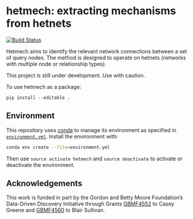 # hetmech: extracting mechanisms from hetnets

[![Build Status](https://travis-ci.org/greenelab/hetmech.svg?branch=master)](https://travis-ci.org/greenelab/hetmech)

Hetmech aims to identify the relevant network connections between a set of query nodes.
The method is designed to operate on hetnets (networks with multiple node or relationship types).

This project is still under development. Use with caution.

To use hetmech as a package:

`pip install --editable .`

## Environment

This repository uses [conda](http://conda.pydata.org/docs/) to manage its environment as specified in [`environment.yml`](environment.yml).
Install the environment with:

```sh
conda env create --file=environment.yml
```

Then use `source activate hetmech` and `source deactivate` to activate or deactivate the environment.

## Acknowledgements

This work is funded in part by the Gordon and Betty Moore Foundation’s Data-Driven Discovery Initiative through Grants [GBMF4552](https://www.moore.org/grant-detail?grantId=GBMF4552) to Casey Greene and [GBMF4560](https://www.moore.org/grant-detail?grantId=GBMF4560) to Blair Sullivan.
